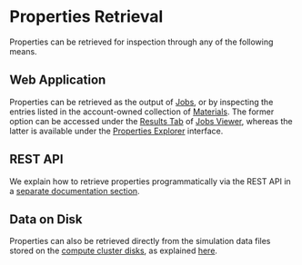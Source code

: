 # Properties Retrieval

Properties can be retrieved for inspection through any of the following means.

## Web Application

Properties can be retrieved as the output of [Jobs](../jobs/overview.md), or by inspecting the entries listed in the account-owned collection of [Materials](../materials/overview.md). The former option can be accessed under the [Results Tab](../jobs/ui/results-tab.md) of [Jobs Viewer](../jobs/ui/viewer.md), whereas the latter is available under the [Properties Explorer](ui/explorer.md) interface. 

## REST API

We explain how to retrieve properties programmatically via the REST API in a [separate documentation section](../rest-api/overview.md). 

## Data on Disk 

Properties can also be retrieved directly from the simulation data files stored on the [compute cluster disks](../infrastructure/clusters/overview.md), as explained [here](../data-on-disk/overview.md).
